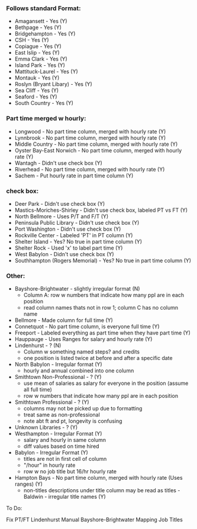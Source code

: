 ### Follows standard Format:

- Amagansett - Yes (Y)
- Bethpage - Yes (Y)
- Bridgehampton - Yes (Y)
- CSH - Yes (Y)
- Copiague - Yes (Y)
- East Islip - Yes (Y)
- Emma Clark - Yes (Y)
- Island Park - Yes (Y)
- Mattituck-Laurel - Yes (Y)
- Montauk - Yes (Y)
- Roslyn (Bryant Libary) - Yes (Y)
- Sea Cliff - Yes (Y)
- Seaford - Yes (Y)
- South Country - Yes (Y)


### Part time merged w hourly: 

- Longwood - No part time column, merged with hourly rate (Y)
- Lynnbrook - No part time column, merged with hourly rate (Y)
- Middle Country - No part time column, merged with hourly rate (Y)
- Oyster Bay-East Norwich - No part time column, merged with hourly rate (Y)
- Wantagh - Didn't use check box (Y)
- Riverhead - No part time column, merged with hourly rate (Y)
- Sachem - Put hourly rate in part time column (Y)

### check box: 

- Deer Park - Didn't use check box (Y)
- Mastics-Moriches-Shirley - Didn't use check box, labeled PT vs FT (Y)
- North Bellmore - Uses P/T and F/T (Y)
- Peninsula Public Library - Didn't use check box (Y)
- Port Washington - Didn't use check box (Y)
- Rockville Center - Labeled 'PT' in PT column (Y)
- Shelter Island - Yes? No true in part time column (Y)
- Shelter Rock - Used 'x' to label part time (Y)
- West Babylon - Didn't use check box (Y)
- Southhampton (Rogers Memorial) - Yes? No true in part time column (Y)

### Other: 
- Bayshore-Brightwater - slightly irregular format (N)
  - Column A: row w numbers that indicate how many ppl are in each position
  - read column names thats not in row 1; column C has no column name
- Bellmore - Made column for full time (Y)
- Connetquot - No part time column, is everyone full time (Y)
- Freeport - Labeled everything as part time when they have part time (Y)
- Hauppauge - Uses Ranges for salary and hourly rate (Y)
- Lindenhurst - ? (N)
  - Column w something named steps? and credits
  - one position is listed twice at before and after a specific date
- North Babylon - Irregular format (Y)
  - hourly and annual combined into one column 
- Smithtown Non-Professional - ? (Y)
  - use mean of salaries as salary for everyone in the position (assume all full time)
  - row w numbers that indicate how many ppl are in each position
- Smithtown Professional - ? (Y)
  - columns may not be picked up due to formatting
  - treat same as non-professional
  - note abt ft and pt, longevity is confusing
- Unknown Libraries - ? (Y)
- Westhampton - Irregular Format (Y)
  - salary and hourly in same column
  - diff values based on time hired
- Babylon - Irregular Format (Y)
  - titles are not in first cell of column
  - "/hour" in hourly rate
  - row w no job title but 16/hr hourly rate
- Hampton Bays - No part time column, merged with hourly rate (Uses ranges) (Y)
  - non-titles descriptions under title column may be read as titles
-Baldwin - irregular title names (Y)


To Do:

Fix PT/FT Lindenhurst
Manual Bayshore-Brightwater
Mapping Job Titles